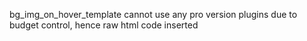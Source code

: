 bg_img_on_hover_template
cannot use any pro version plugins due to budget control, hence raw html code inserted

